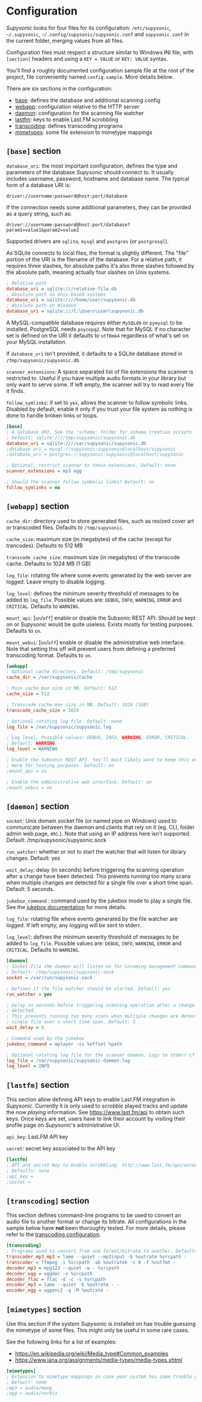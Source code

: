 # Configuration

_Supysonic_ looks for four files for its configuration: `/etc/supysonic`,
`~/.supysonic`, `~/.config/supysonic/supysonic.conf` and `supysonic.conf` in
the current folder, merging values from all files.

Configuration files must respect a structure similar to Windows INI file, with
`[section]` headers and using a `KEY = VALUE` or `KEY: VALUE` syntax.

You'll find a roughly documented configuration sample file at the root of the
project, file conveniently named `config.sample`. More details below.

There are six sections in the configuration:
- [base](#base-section): defines the database and additional scanning config
- [webapp](#webapp-section): configuration relative to the HTTP server
- [daemon](#daemon-section): configuration for the scanning file watcher
- [lastfm](#lastfm-section): keys to enable Last.FM scrobbling
- [transcoding](#transcoding-section): defines transcoding  programs
- [mimetypes](#mimetypes-section): some file extension to mimetype mappings

## `[base]` section

`database_uri`: the most important configuration, defines the type and
parameters of the database _Supysonic_ should connect to. It usually includes
username, password, hostname and database name. The typical form of a database
URI is:

    driver://username:password@host:port/database

If the connection needs some additional parameters, they can be provided as a
query string, such as:

    driver://username:password@host:port/database?param1=value1&param2=value2

Supported drivers are `sqlite`, `mysql` and `postgres` (or `postgresql`).

As SQLite connects to local files, the format is slightly different. The "file"
portion of the URI is the filename of the database. For a relative path, it
requires three slashes, for absolute paths it's also three slashes followed by
the absolute path, meaning actually four slashes on Unix systems.

```ini
; Relative path
database_uri = sqlite:///relative-file.db
; Absolute path on Unix-based systems
database_uri = sqlite:////home/user/supysonic.db
; Absolute path on Windows
database_uri = sqlite:///C:\Users\user\supysonic.db
```

A MySQL-compatible database requires either `MySQLdb` or `pymysql` to be
installed. PostgreSQL needs `psycopg2`.
Note that for MySQL if no character set is defined on the URI it defaults to
`utf8mb4` regardless of what's set on your MySQL installation.

If `database_uri` isn't provided, it defaults to a SQLite database stored in
`/tmp/supysonic/supysonic.db`.

`scanner_extensions`: A space separated list of file extensions the scanner is
restricted to. Useful if you have multiple audio formats in your library but
only want to serve some. If left empty, the scanner will try to read every file
it finds.

`follow_symlinks`: if set to `yes`, allows the scanner to follow symbolic links.
Disabled by default, enable it only if you trust your file system as nothing is
done to handle broken links or loops.

```ini
[base]
; A database URI. See the 'schema' folder for schema creation scripts
; Default: sqlite:////tmp/supysonic/supysonic.db
database_uri = sqlite:////var/supysonic/supysonic.db
;database_uri = mysql://supysonic:supysonic@localhost/supysonic
;database_uri = postgres://supysonic:supysonic@localhost/supysonic

; Optional, restrict scanner to these extensions. Default: none
scanner_extensions = mp3 ogg

; Should the scanner follow symbolic links? Default: no
follow_symlinks = no
```

## `[webapp]` section

`cache_dir`: directory used to store generated files, such as resized cover
art or transcoded files. Defaults to `/tmp/supysonic`.

`cache_size`: maximum size (in megabytes) of the cache (except for trancodes).
Defaults to 512 MB

`transcode_cache_size`: maximum size (in megabytes) of the transcode cache.
Defaults to 1024 MB (1 GB)

`log_file`: rotating file where some events generated by the web server are
logged. Leave empty to disable logging.

`log_level`: defines the minimum severity threshold of messages to be added to
`log_file`. Possible values are: `DEBUG`, `INFO`, `WARNING`, `ERROR` and
`CRITICAL`. Defaults to `WARNING`.

`mount_api`: [`on`/`off`] enable or disable the Subsonic REST API. Should be
kept on or _Supysonic_ would be quite useless. Exists mostly for testing
purposes. Defaults to `on`.

`mount_webui`: [`on`/`off`] enable or disable the administrative web interface.
Note that setting this off will prevent users from defining a preferred
transcoding format. Defaults to `on`.

```ini
[webapp]
; Optional cache directory. Default: /tmp/supysonic
cache_dir = /var/supysonic/cache

; Main cache max size in MB. Default: 512
cache_size = 512

; Transcode cache max size in MB. Default: 1024 (1GB)
transcode_cache_size = 1024

; Optional rotating log file. Default: none
log_file = /var/supysonic/supysonic.log

; Log level. Possible values: DEBUG, INFO, WARNING, ERROR, CRITICAL.
; Default: WARNING
log_level = WARNING

; Enable the Subsonic REST API. You'll most likely want to keep this on.
; Here for testing purposes. Default: on
;mount_api = on

; Enable the administrative web interface. Default: on
;mount_webui = on
```

## `[daemon]` section

`socket`: Unix domain socket file (or named pipe on Windows) used to communicate
between the daemon and clients that rely on it (eg. CLI, folder admin web page,
etc.). Note that using an IP address here isn't supported.
Default: /tmp/supysonic/supysonic.sock

`run_watcher`: whether or not to start the watcher that will listen for library
changes. Default: yes

`wait_delay`: delay (in seconds) before triggering the scanning operation after
a change have been detected. This prevents running too many scans when multiple
changes are detected for a single file over a short time span.
Default: 5 seconds.

`jukebox_command` : command used by the jukebox mode to play a single file.
See the [jukebox documentation](jukebox.md) for more details.

`log_file`: rotating file where events generated by the file watcher are logged.
If left empty, any logging will be sent to stderr.

`log_level`: defines the minimum severity threshold of messages to be added to
`log_file`. Possible values are: `DEBUG`, `INFO`, `WARNING`, `ERROR` and
`CRITICAL`. Defaults to `WARNING`.

```ini
[daemon]
; Socket file the daemon will listen on for incoming management commands
; Default: /tmp/supysonic/supysonic.sock
socket = /var/run/supysonic.sock

; Defines if the file watcher should be started. Default: yes
run_watcher = yes

; Delay in seconds before triggering scanning operation after a change have been
; detected.
; This prevents running too many scans when multiple changes are detected for a
; single file over a short time span. Default: 5
wait_delay = 5

; Command used by the jukebox
jukebox_command = mplayer -ss %offset %path

; Optional rotating log file for the scanner daemon. Logs to stderr if empty
log_file = /var/supysonic/supysonic-daemon.log
log_level = INFO
```

## `[lastfm]` section

This section allow defining API keys to enable Last.FM integration in
_Supysonic_. Currently it is only used to _scrobble_ played tracks and update
the _now playing_ information.
See https://www.last.fm/api to obtain such keys.
Once keys are set, users have to link their account by visiting their profile
page on _Supysonic_'s administrative UI.

`api_key`: Last.FM API key

`secret`: secret key associated to the API key

```ini
[lastfm]
; API and secret key to enable scrobbling. http://www.last.fm/api/accounts
; Defaults: none
;api_key =
;secret =
```

## `[transcoding]` section

This section defines command-line programs to be used to convert an audio file
to another format or change its bitrate. All configurations in the sample below
have **not** been thoroughly tested.
For more details, please refer to the
[transcoding configuration](transcoding.md).

```ini
[transcoding]
; Programs used to convert from one format/bitrate to another. Defaults: none
transcoder_mp3_mp3 = lame --quiet --mp3input -b %outrate %srcpath -
transcoder = ffmpeg -i %srcpath -ab %outratek -v 0 -f %outfmt -
decoder_mp3 = mpg123 --quiet -w - %srcpath
decoder_ogg = oggdec -o %srcpath
decoder_flac = flac -d -c -s %srcpath
encoder_mp3 = lame --quiet -b %outrate - -
encoder_ogg = oggenc2 -q -M %outrate -
```

## `[mimetypes]` section

Use this section if the system _Supysonic_ is installed on has trouble guessing
the mimetype of some files. This might only be useful in some rare cases.

See the following links for a list of examples:
* https://en.wikipedia.org/wiki/Media_type#Common_examples
* https://www.iana.org/assignments/media-types/media-types.xhtml

```ini
[mimetypes]
; Extension to mimetype mappings in case your system has some trouble guessing
; Default: none
;mp3 = audio/mpeg
;ogg = audio/vorbis
```

